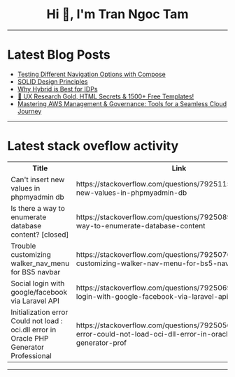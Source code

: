 <h1 align="center">Hi 👋, I'm Tran Ngoc Tam</h1>

---

# Latest Blog Posts 
<!-- BLOG-POST-LIST:START -->
- [Testing Different Navigation Options with Compose](https://dev.to/eevajonnapanula/testing-different-navigation-options-with-compose-4055)
- [SOLID Design Principles](https://dev.to/mofshamim/solid-design-principles-3jjg)
- [Why Hybrid is Best for IDPs](https://dev.to/roadie/why-hybrid-is-best-for-idps-53k7)
- [👑 UX Research Gold, HTML Secrets &amp; 1500+ Free Templates!](https://dev.to/adam/ux-research-gold-html-secrets-1500-free-templates-14h2)
- [Mastering AWS Management &amp; Governance: Tools for a Seamless Cloud Journey](https://dev.to/omobolaji_25/mastering-aws-management-governance-tools-for-a-seamless-cloud-journey-57im)
<!-- BLOG-POST-LIST:END -->

---

# Latest stack oveflow activity
<table>
  <tr><th>Title</th><th>Link</th></tr>
  <!-- STACKOVERFLOW:START --><tr><td>Can&#39;t insert new values in phpmyadmin db</td><td>https://stackoverflow.com/questions/79251156/cant-insert-new-values-in-phpmyadmin-db</td></tr><tr><td>Is there a way to enumerate database content? [closed]</td><td>https://stackoverflow.com/questions/79250898/is-there-a-way-to-enumerate-database-content</td></tr><tr><td>Trouble customizing walker_nav_menu for BS5 navbar</td><td>https://stackoverflow.com/questions/79250760/trouble-customizing-walker-nav-menu-for-bs5-navbar</td></tr><tr><td>Social login with google/facebook via Laravel API</td><td>https://stackoverflow.com/questions/79250693/social-login-with-google-facebook-via-laravel-api</td></tr><tr><td>Initialization error Could not load : oci.dll error in Oracle PHP Generator Professional</td><td>https://stackoverflow.com/questions/79250563/initialization-error-could-not-load-oci-dll-error-in-oracle-php-generator-prof</td></tr><!-- STACKOVERFLOW:END -->
</table>

---


